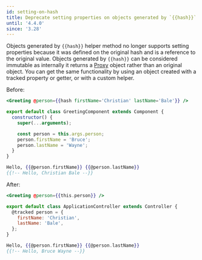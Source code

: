 ```yaml
---
id: setting-on-hash
title: Deprecate setting properties on objects generated by `{{hash}}`
until: '4.4.0'
since: '3.28'
---
```


Objects generated by `{{hash}}` helper method no longer supports setting properties because it was defined on the original hash and is a reference to the original value. Objects generated by `{{hash}}` can be considered immutable as internally it returns a [Proxy](https://developer.mozilla.org/en-US/docs/Web/JavaScript/Reference/Global_Objects/Proxy) object rather than an original object. You can get the same functionality by using an object created with a tracked property or getter, or with a custom helper.

Before:

```handlebars {data-filename=app/templates/application.hbs}
<Greeting @person={{hash firstName='Christian' lastName='Bale'}} />
```
```javascript {data-filename=app/components/greeting.js}
export default class GreetingComponent extends Component {
  constructor() {
    super(...arguments);

    const person = this.args.person;
    person.firstName = 'Bruce';
    person.lastName = 'Wayne';
  }
}
```
```handlebars {data-filename=app/components/greeting.hbs}
Hello, {{@person.firstName}} {{@person.lastName}}
{{!-- Hello, Christian Bale --}}
```

After:

```handlebars {data-filename=app/templates/application.hbs}
<Greeting @person={{this.person}} />
```
```javascript {data-filename=app/controllers/application.js}
export default class ApplicationController extends Controller {
  @tracked person = {
    firstName: 'Christian',
    lastName: 'Bale',
  };
}
```
```handlebars {data-filename=app/components/greeting.hbs}
Hello, {{@person.firstName}} {{@person.lastName}}
{{!-- Hello, Bruce Wayne --}}
```